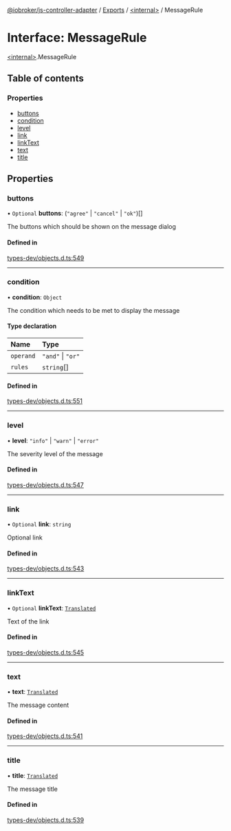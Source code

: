[@iobroker/js-controller-adapter](../README.md) / [Exports](../modules.md) / [\<internal\>](../modules/internal_.md) / MessageRule

# Interface: MessageRule

[\<internal\>](../modules/internal_.md).MessageRule

## Table of contents

### Properties

- [buttons](internal_.MessageRule.md#buttons)
- [condition](internal_.MessageRule.md#condition)
- [level](internal_.MessageRule.md#level)
- [link](internal_.MessageRule.md#link)
- [linkText](internal_.MessageRule.md#linktext)
- [text](internal_.MessageRule.md#text)
- [title](internal_.MessageRule.md#title)

## Properties

### buttons

• `Optional` **buttons**: (``"agree"`` \| ``"cancel"`` \| ``"ok"``)[]

The buttons which should be shown on the message dialog

#### Defined in

[types-dev/objects.d.ts:549](https://github.com/ioBroker/ioBroker.js-controller/blob/14a872375/packages/types-dev/objects.d.ts#L549)

___

### condition

• **condition**: `Object`

The condition which needs to be met to display the message

#### Type declaration

| Name | Type |
| :------ | :------ |
| `operand` | ``"and"`` \| ``"or"`` |
| `rules` | `string`[] |

#### Defined in

[types-dev/objects.d.ts:551](https://github.com/ioBroker/ioBroker.js-controller/blob/14a872375/packages/types-dev/objects.d.ts#L551)

___

### level

• **level**: ``"info"`` \| ``"warn"`` \| ``"error"``

The severity level of the message

#### Defined in

[types-dev/objects.d.ts:547](https://github.com/ioBroker/ioBroker.js-controller/blob/14a872375/packages/types-dev/objects.d.ts#L547)

___

### link

• `Optional` **link**: `string`

Optional link

#### Defined in

[types-dev/objects.d.ts:543](https://github.com/ioBroker/ioBroker.js-controller/blob/14a872375/packages/types-dev/objects.d.ts#L543)

___

### linkText

• `Optional` **linkText**: [`Translated`](../modules/internal_.md#translated)

Text of the link

#### Defined in

[types-dev/objects.d.ts:545](https://github.com/ioBroker/ioBroker.js-controller/blob/14a872375/packages/types-dev/objects.d.ts#L545)

___

### text

• **text**: [`Translated`](../modules/internal_.md#translated)

The message content

#### Defined in

[types-dev/objects.d.ts:541](https://github.com/ioBroker/ioBroker.js-controller/blob/14a872375/packages/types-dev/objects.d.ts#L541)

___

### title

• **title**: [`Translated`](../modules/internal_.md#translated)

The message title

#### Defined in

[types-dev/objects.d.ts:539](https://github.com/ioBroker/ioBroker.js-controller/blob/14a872375/packages/types-dev/objects.d.ts#L539)

